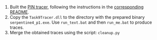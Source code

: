1. Built the [PIN tracer](pin_tracer), following the instructions in the [corresponding README](pin_tracer/README.md).
2. Copy the `Task9Tracer.dll` to the directory with the prepared binary `serpentine4_p1.exe`. Use `run_text.bat` and then `run_me.bat` to produce traces.
3. Merge the obtained traces using the script: `cleanup.py`
